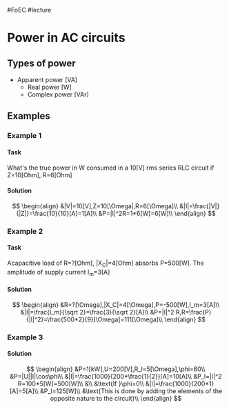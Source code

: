 #FoEC #lecture 

# Power in AC circuits
## Types of power
- Apparent power \[VA]
	- Real power \[W]
	- Complex power \[VAr]

## Examples
### Example 1
#### Task
What's the true power in W consumed in a 10\[V] rms series RLC circuit if Z=10\[Ohm], R=6\[Ohm]

#### Solution
$$
\begin{align}
	&|V|=10[V],Z=10[\Omega|,R=6[\Omega]\\
	&|I|=\frac{|V|}{|Z|}=\frac{10}{10}[A]=1[A]\\
	&P=|I|^2R=1*6[W]=6[W]\\
\end{align}
$$

### Example 2
#### Task
Acapacitive load of R=?\[Ohm], |X<sub>C</sub>|=4\[Ohm] absorbs P=500\[W]. The amplitude of supply current I<sub>m</sub>=3\[A]

#### Solution
$$
\begin{align}
	&R=?[\Omega],|X_C|=4[\Omega],P=-500[W],I_m=3[A]\\
	&|I|=\frac{I_m}{\sqrt 2}=\frac{3}{\sqrt 2}[A]\\
	&P=|I|^2 R,R=\frac{P}{|I|^2}=\frac{500*2}{9}[\Omega]=111[\Omega]\\
\end{align}
$$

### Example 3
#### Solution
$$
\begin{align}
	&P=1[kW],U=200[V],R_l=5[\Omega],\phi=60\\
	&P=|U||I|\cos\phi\\
	&|I|=\frac{1000}{200*\frac{1}{2}}[A]=10[A]\\
	&P_l=|I|^2 R=100*5[W]=500[W]\\
	&\\
	&\text{If }\phi=0\\
	&|I|=\frac{1000}{200*1}[A]=5[A]\\
	&P_l=125[W]\\
	&\text{This is done by adding the elements of the opposite nature to the circuit}\\
\end{align}
$$

